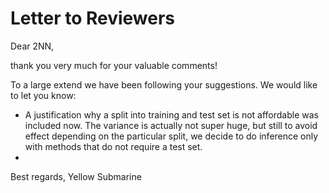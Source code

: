 # Letter to Reviewers

Dear 2NN,

thank you very much for your valuable comments!

To a large extend we have been following your suggestions. We would like to let you know:

- A justification why a split into training and test set is not affordable was included now. The variance is actually not super huge, but still to avoid effect depending on the particular split, we decide to do inference only with methods that do not require a test set.
- 

Best regards,
Yellow Submarine